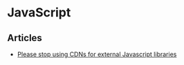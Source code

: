 # JavaScript

## Articles

* [Please stop using CDNs for external Javascript libraries](https://shkspr.mobi/blog/2020/10/please-stop-using-cdns-for-external-javascript-libraries/)

